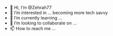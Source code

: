 - 👋 Hi, I’m @Zehrah77
- 👀 I’m interested in ... becoming more tech savvy
- 🌱 I’m currently learning ...
- 💞️ I’m looking to collaborate on ...
- 📫 How to reach me ...

<!---
Zehrah77/Zehrah77 is a ✨ special ✨ repository because its `README.md` (this file) appears on your GitHub profile.
You can click the Preview link to take a look at your changes.
--->
